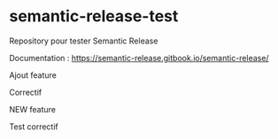 # semantic-release-test
Repository pour tester Semantic Release

Documentation : https://semantic-release.gitbook.io/semantic-release/

Ajout feature

Correctif

NEW feature

Test correctif
